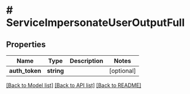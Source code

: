 # # ServiceImpersonateUserOutputFull

## Properties

Name | Type | Description | Notes
------------ | ------------- | ------------- | -------------
**auth_token** | **string** |  | [optional]

[[Back to Model list]](../../README.md#models) [[Back to API list]](../../README.md#endpoints) [[Back to README]](../../README.md)
